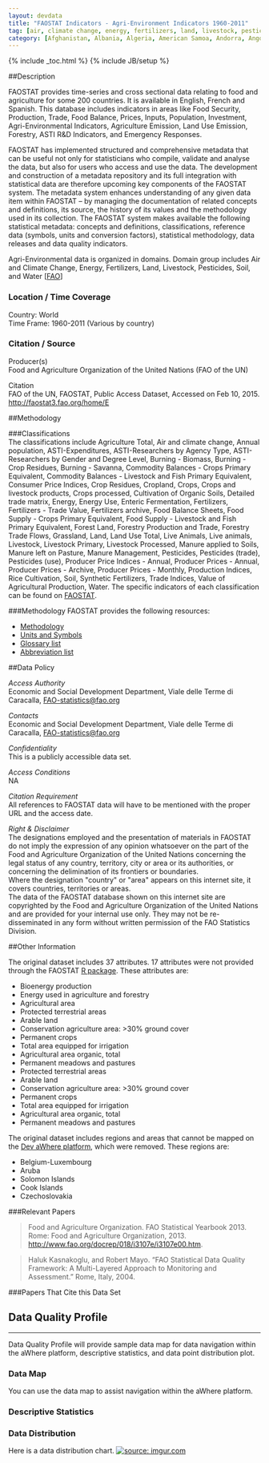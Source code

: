 ```yaml
---
layout: devdata
title: "FAOSTAT Indicators - Agri-Environment Indicators 1960-2011"
tag: [air, climate change, energy, fertilizers, land, livestock, pesticides, soil, water]
category: [Afghanistan, Albania, Algeria, American Samoa, Andorra, Angola, Anguilla, Antigua & Barbuda, Argentina, Armenia, Aruba, Australia, Austria, Azerbaijan, The Bahamas, Bahrain, Bangladesh, Barbados, Belarus, Belgium, Belize, Benin, Bermuda, Bhutan, Bolivia, Bosnia & Herzegovina, Botswana, Brazil, British Virgin Is., Brunei, Bulgaria, Burkina Faso, Burundi, Cape Verde, Cambodia, Cameroon, Canada, Cayman Is., Central African Republic, Chad, Chile, China, Colombia, Comoros, Congo, Cook Is., Costa Rica, Croatia, Cuba, Cyprus, Czech Republic, Denmark, Djibouti, Dominica, Dominican Republic, Democratic Republic of the Congo, Ecuador, Egypt, El Salvador, Equatorial Guinea, Eritrea, Estonia, Ethiopia, Falkland Is., Faroe Is., Fiji, Finland, France, French Guiana, French Polynesia, Gabon, The Gambia, Georgia, Germany, Ghana, Gibraltar, Greece, Greenland, Grenada, Guadeloupe, Guam, Guatemala, Guinea, Guinea-Bissau, Guyana, Haiti, Honduras, Hungary, Iceland, India, Indonesia, Iran, Iraq, Ireland, Isle of Man, Israel, Italy, Jamaica, Japan, Jordan, Kazakhstan, Kenya, Kiribati, Kuwait, Kyrgyzstan, Laos, Latvia, Lebanon, Lesotho, Liberia, Libya, Liechtenstein, Lithuania, Luxembourg, Macedonia, Madagascar, Malawi, Malaysia, Maldives, Mali, Malta, Marshall Is., Martinique, Mauritania, Mauritius, Mayotte, Mexico, Micronesia, Mongolia, Montenegro, Montserrat, Morocco, Mozambique, Myanmar, Namibia, Nauru, Nepal, Netherlands, Netherlands Antilles, New Caledonia, New Zealand, Nicaragua, Niger, Nigeria, Niue, Norfolk I., North Korea, Northern Mariana Is., Norway, Oman, Pakistan, Palau, Panama, Papua New Guinea, Paraguay, Peru, Philippines, Poland, Portugal, Puerto Rico, Qatar, South Korea, Moldova, Romania, Russia, Rwanda, Samoa, San Marino, Sao Tome & Principe, Saudi Arabia, Senegal, Serbia, Seychelles, Sierra Leone, Singapore, Slovakia, Slovenia, Solomon Is., Somalia, South Africa, Spain, Sri Lanka, Sudan, Suriname, Swaziland, Sweden, Switzerland, Syria, Tajikistan, Tanzania, Thailand, Timor Leste, Togo, Tokelau, Tonga, Trinidad & Tobago, Tunisia, Turkey, Turkmenistan, Turks & Caicos Is., Tuvalu, Uganda, Ukraine, United Arab Emirates, United Kingdom, United States, Virgin Is., Uruguay, Uzbekistan, Vanuatu, Venezuela, Vietnam, Wallis & Futuna, Western Sahara, Yemen, Zambia, Zimbabwe]
---
```


{% include _toc.html %}
{% include JB/setup %}

##Description

FAOSTAT provides time-series and cross sectional data relating to food and agriculture for some 200 countries. It is available in English, French and Spanish. This database includes indicators in areas like Food Security, Production, Trade, Food Balance, Prices, Inputs, Population, Investment, Agri-Environmental Indicators, Agriculture Emission, Land Use Emission, Forestry, ASTI R&D Indicators, and Emergency Responses.  

FAOSTAT has implemented structured and comprehensive metadata that can be useful not only for statisticians who compile, validate and analyse the data, but also for users who  access and use the data. The development and construction of a metadata repository and its full integration with statistical data are therefore upcoming key components of the FAOSTAT system. The metadata system enhances understanding of any given data item within FAOSTAT – by managing the documentation of related concepts and definitions, its source, the history of its values and the methodology used in its collection. The FAOSTAT system  makes available the following statistical metadata: concepts and definitions, classifications, reference data (symbols, units and conversion factors), statistical methodology, data releases and data quality indicators.   

Agri-Environmental data is organized in domains. Domain group includes Air and Climate Change, Energy, Fertilizers, Land, Livestock, Pesticides, Soil, and Water [[FAO][6]]   

### Location / Time Coverage

Country: World  
Time Frame: 1960-2011 (Various by country)  

### Citation / Source

Producer(s)   
Food and Agriculture Organization of the United Nations (FAO of the UN) 

Citation  
FAO of the UN, FAOSTAT, Public Access Dataset, Accessed on Feb 10, 2015. http://faostat3.fao.org/home/E

##Methodology

###Classifications    
The classifications include Agriculture Total, Air and climate change, Annual population, ASTI-Expenditures, ASTI-Researchers by Agency Type, ASTI-Researchers by Gender and Degree Level, Burning - Biomass, Burning - Crop Residues, Burning - Savanna, Commodity Balances - Crops Primary Equivalent, Commodity Balances - Livestock and Fish Primary Equivalent, Consumer Price Indices, Crop Residues, Cropland, Crops, Crops and livestock products, Crops processed, Cultivation of Organic Soils, Detailed trade matrix, Energy, Energy Use, Enteric Fermentation, Fertilizers, Fertilizers - Trade Value, Fertilizers archive, Food Balance Sheets, Food Supply - Crops Primary Equivalent, Food Supply - Livestock and Fish Primary Equivalent, Forest Land, Forestry Production and Trade, Forestry Trade Flows, Grassland, Land, Land Use Total, Live Animals, Live animals, Livestock, Livestock Primary, Livestock Processed, Manure applied to Soils, Manure left on Pasture, Manure Management, Pesticides, Pesticides (trade), Pesticides (use), Producer Price Indices - Annual, Producer Prices - Annual, Producer Prices - Archive, Producer Prices - Monthly, Production Indices, Rice Cultivation, Soil, Synthetic Fertilizers, Trade Indices, Value of Agricultural Production, Water. The specific indicators of each classification can be found on [FAOSTAT][1].

###Methodology
FAOSTAT provides the following resources:

- [Methodology][2] 
- [Units and Symbols][3]   
- [Glossary list][4]
- [Abbreviation list][5]  

##Data Policy

*Access Authority*  
Economic and Social Development Department, Viale delle Terme di Caracalla, FAO-statistics@fao.org

*Contacts*  
Economic and Social Development Department, Viale delle Terme di Caracalla, FAO-statistics@fao.org

*Confidentiality*  
This is a publicly accessible data set.

*Access Conditions*  
NA 

*Citation Requirement*  
All references to FAOSTAT data will have to be mentioned with the proper URL and the access date.

*Right & Disclaimer*  
The designations employed and the presentation of materials in FAOSTAT do not imply the expression of any opinion whatsoever on the part of the Food and Agriculture Organization of the United Nations concerning the legal status of any country, territory, city or area or its authorities, or concerning the delimination of its frontiers or boundaries.  
Where the designation "country" or "area" appears on this internet site, it covers countries, territories or areas.  
The data of the FAOSTAT database shown on this internet site are copyrighted by the Food and Agriculture Organization of the United Nations and are provided for your internal use only. They may not be re-disseminated in any form without written permission of the FAO Statistics Division.  

##Other Information

The original dataset includes 37 attributes. 17 attributes were not provided through the FAOSTAT [R package][7]. These attributes are:
   
- Bioenergy production
- Energy used in agriculture and forestry
- Agricultural area
- Protected terrestrial areas
- Arable land
- Conservation agriculture area: >30% ground cover
- Permanent crops
- Total area equipped for irrigation
- Agricultural area organic, total
- Permanent meadows and pastures
- Protected terrestrial areas
- Arable land
- Conservation agriculture area: >30% ground cover
- Permanent crops
- Total area equipped for irrigation
- Agricultural area organic, total
- Permanent meadows and pastures

The original dataset includes regions and areas that cannot be mapped on the [Dev aWhere platform][8], which were removed. These regions are: 
  
- Belgium-Luxembourg
- Aruba
- Solomon Islands
- Cook Islands
- Czechoslovakia


###Relevant Papers

> Food and Agriculture Organization. FAO Statistical Yearbook 2013. Rome: Food and Agriculture Organization, 2013. http://www.fao.org/docrep/018/i3107e/i3107e00.htm.  

> Haluk Kasnakoglu, and Robert Mayo. “FAO Statistical Data Quality Framework: A Multi-Layered Approach to Monitoring and Assessment.” Rome, Italy, 2004.

###Papers That Cite this Data Set


## Data Quality Profile
----
Data Quality Profile will provide sample data map for data navigation within the aWhere platform, descriptive statistics, and data point distribution plot. 

### Data Map
You can use the data map to assist navigation within the aWhere platform. 
<script src="https://gist.github.com/yizhexu/568e14e3e99052b96024.js"></script>

### Descriptive Statistics
<script src="https://gist.github.com/yizhexu/f26436a840f6907aed93.js"></script>

### Data Distribution
Here is a data distribution chart. 
<a href="http://imgur.com/dZzX2Sz"><img src="http://i.imgur.com/dZzX2Sz.jpg" title="source: imgur.com" /></a>

[1]: http://faostat3.fao.org/mes/classifications/E "Classifications" 
[2]: http://faostat3.fao.org/mes/methodology_list/E "Methods & Standards"
[3]: http://faostat3.fao.org/mes/units/E "Standard Units and Symbols used in FAOSTAT"
[4]: http://faostat3.fao.org/mes/glossary/E "Glossary List"
[5]: http://faostat3.fao.org/mes/abbreviations/E "Abbreviations List"
[6]: http://faostat3.fao.org/download/E/*/E "Agri-Environmental Indicators"
[7]: http://cran.r-project.org/web/packages/FAOSTAT/index.html "FAOSTAT: A complementary package to the FAOSTAT database and the Statistical Yearbook of the Food and Agricultural Organization of the United Nations"
[8]: http://apps.awhere.com/ "aWhere Platform"
